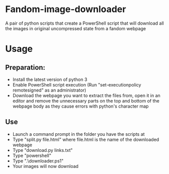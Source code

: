 # Fandom-image-downloader
A pair of python scripts that create a PowerShell script that will download all the images in original uncompressed state from a fandom webpage
# Usage
## Preparation:
* Install the latest version of python 3
* Enable PowerShell script execution (Run "set-executionpolicy remotesigned" as an administrator)
* Download the webpage you want to extract the files from, open it in an editor and remove the unnecessary parts on the top and bottom of the webpage body as they cause errors with python's character map
## Use
* Launch a command prompt in the folder you have the scripts at
* Type "split.py file.html" where file.html is the name of the downloaded webpage
* Type "download.py links.txt"
* Type "powershell"
* Type ".\downloader.ps1"
* Your images will now download 
